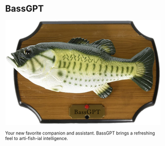 # BassGPT

![BassGPT Logo](logo.png)

Your new favorite companion and assistant. BassGPT brings a refreshing feel to arti-fish-ial intelligence.

